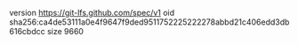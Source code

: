 version https://git-lfs.github.com/spec/v1
oid sha256:ca4de53111a0e4f9647f9ded9511752225222278abbd21c406edd3db616cbdcc
size 9660
